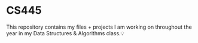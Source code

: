 # CS445
This repository contains my files + projects I am working on throughout the year in my Data Structures & Algorithms class.💡
